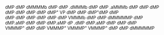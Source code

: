    dMP dMP dMMMMb  dMP dMP .dMMMb  dMP dMP .aMMMb  dMP 
  dMP dMP dMP dMP dMP dMP dMP" VP dMP dMP dMP"dMP dMP  
 dMP dMP dMP dMP dMP dMP  VMMMb  dMP dMP dMMMMMP dMP   
dMP.aMP dMP dMP dMP.aMP dP .dMP dMP.aMP dMP dMP dMP    
VMMMP" dMP dMP  VMMMP"  VMMMP"  VMMMP" dMP dMP dMMMMMP 
                                                       
